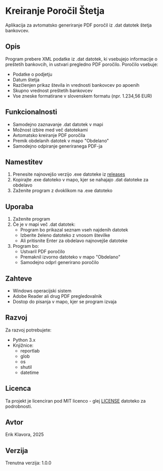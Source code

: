 # Kreiranje Poročil Štetja

Aplikacija za avtomatsko generiranje PDF poročil iz .dat datotek štetja bankovcev.

## Opis

Program prebere XML podatke iz .dat datotek, ki vsebujejo informacije o preštetih bankovcih, in ustvari pregledno PDF poročilo. Poročilo vsebuje:
- Podatke o podjetju
- Datum štetja
- Razčlenjen prikaz števila in vrednosti bankovcev po apoenih
- Skupno vrednost preštetih bankovcev
- Vse zneske formatirane v slovenskem formatu (npr. 1.234,56 EUR)

## Funkcionalnosti

- Samodejno zaznavanje .dat datotek v mapi
- Možnost izbire med več datotekami
- Avtomatsko kreiranje PDF poročila
- Premik obdelanih datotek v mapo "Obdelano"
- Samodejno odpiranje generiranega PDF-ja

## Namestitev

1. Prenesite najnovejšo verzijo .exe datoteke iz [releases](link_do_releases)
2. Kopirajte .exe datoteko v mapo, kjer se nahajajo .dat datoteke za obdelavo
3. Zaženite program z dvoklikom na .exe datoteko

## Uporaba

1. Zaženite program
2. Če je v mapi več .dat datotek:
   - Program bo prikazal seznam vseh najdenih datotek
   - Izberite želeno datoteko z vnosom številke
   - Ali pritisnite Enter za obdelavo najnovejše datoteke
3. Program bo:
   - Ustvaril PDF poročilo
   - Premaknil izvorno datoteko v mapo "Obdelano"
   - Samodejno odprl generirano poročilo

## Zahteve

- Windows operacijski sistem
- Adobe Reader ali drug PDF pregledovalnik
- Dostop do pisanja v mapo, kjer se program izvaja

## Razvoj

Za razvoj potrebujete:
- Python 3.x
- Knjižnice:
  - reportlab
  - glob
  - os
  - shutil
  - datetime

## Licenca

Ta projekt je licenciran pod MIT licenco - glej [LICENSE](LICENSE) datoteko za podrobnosti.

## Avtor

Erik Klavora, 2025

## Verzija

Trenutna verzija: 1.0.0

